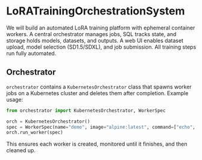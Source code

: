 # LoRATrainingOrchestrationSystem
We will build an automated LoRA training platform with ephemeral container workers. A central orchestrator manages jobs, SQL tracks state, and storage holds models, datasets, and outputs. A web UI enables dataset upload, model selection (SD1.5/SDXL), and job submission. All training steps run fully automated.

## Orchestrator

`orchestrator` contains a `KubernetesOrchestrator` class that spawns worker jobs on a Kubernetes cluster and deletes them after completion. Example usage:

```python
from orchestrator import KubernetesOrchestrator, WorkerSpec

orch = KubernetesOrchestrator()
spec = WorkerSpec(name="demo", image="alpine:latest", command=["echo", "hello"])
orch.run_worker(spec)
```

This ensures each worker is created, monitored until it finishes, and then cleaned up.

